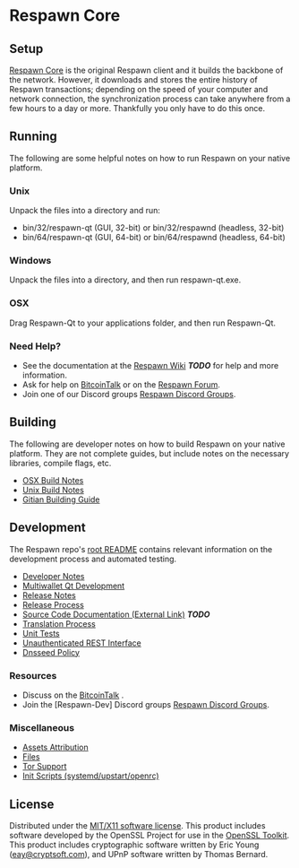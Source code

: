 Respawn Core
=====================

Setup
---------------------
[Respawn Core](http://Respawncoin.com) is the original Respawn client and it builds the backbone of the network. However, it downloads and stores the entire history of Respawn transactions; depending on the speed of your computer and network connection, the synchronization process can take anywhere from a few hours to a day or more. Thankfully you only have to do this once.

Running
---------------------
The following are some helpful notes on how to run Respawn on your native platform.

### Unix

Unpack the files into a directory and run:

- bin/32/respawn-qt (GUI, 32-bit) or bin/32/respawnd (headless, 32-bit)
- bin/64/respawn-qt (GUI, 64-bit) or bin/64/respawnd (headless, 64-bit)

### Windows

Unpack the files into a directory, and then run respawn-qt.exe.

### OSX

Drag Respawn-Qt to your applications folder, and then run Respawn-Qt.

### Need Help?

* See the documentation at the [Respawn Wiki](https://en.bitcoin.it/wiki/Main_Page) ***TODO***
for help and more information.
* Ask for help on [BitcoinTalk](https://bitcointalk.org/index.php) or on the [Respawn Forum](http://Respawncoin.com/).
* Join one of our Discord groups [Respawn Discord Groups](https://discord.gg/YcnvMqt).

Building
---------------------
The following are developer notes on how to build Respawn on your native platform. They are not complete guides, but include notes on the necessary libraries, compile flags, etc.

- [OSX Build Notes](build-osx.md)
- [Unix Build Notes](build-unix.md)
- [Gitian Building Guide](gitian-building.md)

Development
---------------------
The Respawn repo's [root README](https://github.com/eastcoastcrypto/Respawn/blob/master/README.md) contains relevant information on the development process and automated testing.

- [Developer Notes](developer-notes.md)
- [Multiwallet Qt Development](multiwallet-qt.md)
- [Release Notes](release-notes.md)
- [Release Process](release-process.md)
- [Source Code Documentation (External Link)](https://dev.visucore.com/bitcoin/doxygen/) ***TODO***
- [Translation Process](translation_process.md)
- [Unit Tests](unit-tests.md)
- [Unauthenticated REST Interface](REST-interface.md)
- [Dnsseed Policy](dnsseed-policy.md)

### Resources

* Discuss on the [BitcoinTalk](https://bitcointalk.org/index.php?topic=1262920.0) .
* Join the [Respawn-Dev] Discord groups [Respawn Discord Groups](https://discord.gg/YcnvMqt).

### Miscellaneous
- [Assets Attribution](assets-attribution.md)
- [Files](files.md)
- [Tor Support](tor.md)
- [Init Scripts (systemd/upstart/openrc)](init.md)

License
---------------------
Distributed under the [MIT/X11 software license](http://www.opensource.org/licenses/mit-license.php).
This product includes software developed by the OpenSSL Project for use in the [OpenSSL Toolkit](https://www.openssl.org/). This product includes
cryptographic software written by Eric Young ([eay@cryptsoft.com](mailto:eay@cryptsoft.com)), and UPnP software written by Thomas Bernard.
